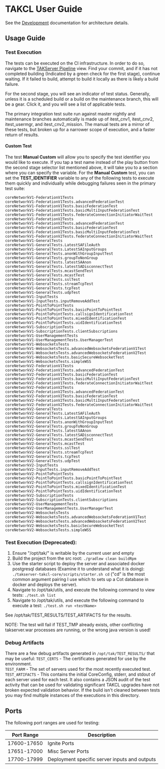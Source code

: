 # TAKCL User Guide

See the [Development](docs/Development.md) documentation for architecture details.

## Usage Guide

### Test Execution

The tests can be executed on the CI infrastructure. In order to do so, navigate to the [TAKServer Pipeline](https://git.takmaps.com/core/takserver/-/pipelines) view. Find your commit, and if it has not completed building (Indicated by a green check for the first stage), continue waiting. If it failed to build, attempt to build it locally as there is likely a build failure.

For the second stage, you will see an indicator of test status. Generally, unless it is a scheduled build or a build on the maintenance branch, this will be a gear. Click it, and you will see a list of applicable tests.

The primary integration test suite run against master nightly and maintenance branches automatically is made up of itest_cnv1, itest_cnv2, itest_usermgr, and itest_cnv2_mission. The manual tests are a mirror of these tests, but broken up for a narrower scope of execution, and a faster return of results.

#### Custom Test

The test **Manual Custom** will allow you to specify the test identifier you would like to execute. If you tap a test name instead of the play button from the second stage selector list mentioned above, it will take you to a section where you can specify the variable. For the **Manual Custom** test, you can set the **TEST_IDENTIFIER** variable to any of the following tests to execute them quickly and individually while debugging failures seen in the primary test suite:

	coreNetworkV1-FederationV1Tests
	coreNetworkV1-FederationV1Tests.advancedFederationTest
	coreNetworkV1-FederationV1Tests.basicFederationTest
	coreNetworkV1-FederationV1Tests.basicMultiInputFederationTest
	coreNetworkV1-FederationV1Tests.federateConnectionInitiatorWaitTest
	coreNetworkV1-FederationV2Tests
	coreNetworkV1-FederationV2Tests.advancedFederationTest
	coreNetworkV1-FederationV2Tests.basicFederationTest
	coreNetworkV1-FederationV2Tests.basicMultiInputFederationTest
	coreNetworkV1-FederationV2Tests.federateConnectionInitiatorWaitTest
	coreNetworkV1-GeneralTests
	coreNetworkV1-GeneralTests.LatestSAFileAuth
	coreNetworkV1-GeneralTests.LatestSAInputGroups
	coreNetworkV1-GeneralTests.anonWithGroupInputTest
	coreNetworkV1-GeneralTests.groupToNonGroup
	coreNetworkV1-GeneralTests.latestSAAnon
	coreNetworkV1-GeneralTests.latestSADisconnectTest
	coreNetworkV1-GeneralTests.mcastSendTest
	coreNetworkV1-GeneralTests.mcastTest
	coreNetworkV1-GeneralTests.sslTest
	coreNetworkV1-GeneralTests.streamTcpTest
	coreNetworkV1-GeneralTests.tcpTest
	coreNetworkV1-GeneralTests.udpTest
	coreNetworkV1-InputTests
	coreNetworkV1-InputTests.inputRemoveAddTest
	coreNetworkV1-PointToPointTests
	coreNetworkV1-PointToPointTests.basicPointToPointTest
	coreNetworkV1-PointToPointTests.callsignIdentificationTest
	coreNetworkV1-PointToPointTests.mixedIdentificationTest
	coreNetworkV1-PointToPointTests.uidIdentificationTest
	coreNetworkV1-SubscriptionTests
	coreNetworkV1-SubscriptionTests.clientSubscriptions
	coreNetworkV1-UserManagementTests
	coreNetworkV1-UserManagementTests.UserManagerTest
	coreNetworkV1-WebsocketsTests
	coreNetworkV1-WebsocketsTests.advancedWebsocketsFederationV1Test
	coreNetworkV1-WebsocketsTests.advancedWebsocketsFederationV2Test
	coreNetworkV1-WebsocketsTests.basicSecureWebsocketTest
	coreNetworkV1-WebsocketsTests.simpleWSS
	coreNetworkV2-FederationV1Tests
	coreNetworkV2-FederationV1Tests.advancedFederationTest
	coreNetworkV2-FederationV1Tests.basicFederationTest
	coreNetworkV2-FederationV1Tests.basicMultiInputFederationTest
	coreNetworkV2-FederationV1Tests.federateConnectionInitiatorWaitTest
	coreNetworkV2-FederationV2Tests
	coreNetworkV2-FederationV2Tests.advancedFederationTest
	coreNetworkV2-FederationV2Tests.basicFederationTest
	coreNetworkV2-FederationV2Tests.basicMultiInputFederationTest
	coreNetworkV2-FederationV2Tests.federateConnectionInitiatorWaitTest
	coreNetworkV2-GeneralTests
	coreNetworkV2-GeneralTests.LatestSAFileAuth
	coreNetworkV2-GeneralTests.LatestSAInputGroups
	coreNetworkV2-GeneralTests.anonWithGroupInputTest
	coreNetworkV2-GeneralTests.groupToNonGroup
	coreNetworkV2-GeneralTests.latestSAAnon
	coreNetworkV2-GeneralTests.latestSADisconnectTest
	coreNetworkV2-GeneralTests.mcastSendTest
	coreNetworkV2-GeneralTests.mcastTest
	coreNetworkV2-GeneralTests.sslTest
	coreNetworkV2-GeneralTests.streamTcpTest
	coreNetworkV2-GeneralTests.tcpTest
	coreNetworkV2-GeneralTests.udpTest
	coreNetworkV2-InputTests
	coreNetworkV2-InputTests.inputRemoveAddTest
	coreNetworkV2-PointToPointTests
	coreNetworkV2-PointToPointTests.basicPointToPointTest
	coreNetworkV2-PointToPointTests.callsignIdentificationTest
	coreNetworkV2-PointToPointTests.mixedIdentificationTest
	coreNetworkV2-PointToPointTests.uidIdentificationTest
	coreNetworkV2-SubscriptionTests
	coreNetworkV2-SubscriptionTests.clientSubscriptions
	coreNetworkV2-UserManagementTests
	coreNetworkV2-UserManagementTests.UserManagerTest
	coreNetworkV2-WebsocketsTests
	coreNetworkV2-WebsocketsTests.advancedWebsocketsFederationV1Test
	coreNetworkV2-WebsocketsTests.advancedWebsocketsFederationV2Test
	coreNetworkV2-WebsocketsTests.basicSecureWebsocketTest
	coreNetworkV2-WebsocketsTests.simpleWSS


### Test Execution (Deprecated):

1. Ensure "/opt/tak/" is writable by the current user and empty
2. Build the project from the src root:
   `./gradlew clean buildRpm`
3. Use the starter script to deploy the server and associated docker postgresql databases (Examine it to understand what it is doing):
   `./takserver-takcl-core/scripts/starter.sh cd` ("cd" is the most common argument pairing I use which  to sets up a Cot database in docker  and deploys the server).
4. Navigate to /opt/tak/utils, and execute the following command to view tests:
   `./test.sh list`
5. Navigate to /opt/tak/utils, and execute the following command to execute a test:
   `./test.sh run <testName>`

See /opt/tak/TEST_RESULTS/TEST_ARTIFACTS for the results.

NOTE: The test will fail if TEST_TMP already exists, other conflicting takserver.war processes are running, or the 
wrong java version is used!

### Debug Artifacts

There are a few debug artifacts generated in `/opt/tak/TEST_RESULTS/` that may be useful:
`TEST_CERTS` - The certificates generated for use by the environment.  
`TEST_FARM` - The set of servers used for the most recently executed test.  
`TEST_ARTIFACTS` - This contains the initial CoreConfig, stderr, and stdout of each server used for each test. It also contains a JSON audit of the test activity that can be used for validating significant TAKCL upgrades have not broken expected validation behavior. If the build isn't cleaned between tests you may find multiple instances of the executions in this directory.

## Ports

The following port ranges are used for testing:

| Port Range    | Description                                   |
|---------------|-----------------------------------------------|
| 17600-17650   | Ignite Ports                                  |
| 17651-17000   | Misc Server Ports                             |
| 17700-17999   | Deployment specific server inputs and outputs |
